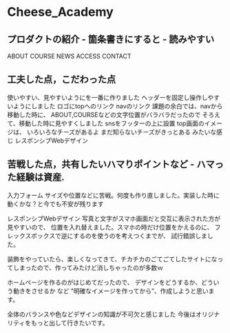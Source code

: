  # Cheese_Academy
## プロダクトの紹介 - 箇条書きにすると - 読みやすい
  ABOUT
  COURSE
  NEWS
  ACCESS
  CONTACT
## 工夫した点，こだわった点
  使いやすい、見やすいようにを一番に作りました
    ヘッダーを固定し操作しやすいようにしました
      ロゴにtopへのリンク
      navのリンク
        課題の余白では、navから移動した時に、
        ABOUT,COURSEなどの文字位置がバラバラだったので
        そろえて、移動した時に見やすくしました
    snsをフッターの上に設置
    top画面のイメージは、
      いろいろなチーズがあるよ
      まだ知らないチーズがきっとある みたいな感じ
    レスポンシブWebデザイン

## 苦戦した点，共有したいハマりポイントなど - ハマった経験は資産.
  入力フォーム
  サイズや位置などに苦戦。何度も作り直しました。実装した時に動くかな？と今でも不安が残ります

  レスポンシブWebデザイン
  写真と文字がスマホ画面だと交互に表示された方が見やすいので、
  位置を入れ替えました。スマホの時だけ位置をかえるのに、
  フレックスボックスで逆にするのを使うのを考えつくまでが、
  試行錯誤しました。

  装飾をやっていたら、楽しくなってきて、チカチカのごてごてしたサイトになってしまったので、作ってみたけど消しちゃったのが多数ｗ

  ホームページを作るのがはじめてだったので、
  デザインをどうするか、どういう動きをさせるか など
  ”明確なイメージを作ってから”、作成しようと思います。

  全体のバランスや色などデザインの知識が不可欠と感じました
  今後はオリジナリティをもっと出して行きたいです。
 